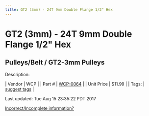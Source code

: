 ```yaml
---
title: GT2 (3mm) - 24T 9mm Double Flange 1/2" Hex
---
```


# GT2 (3mm) - 24T 9mm Double Flange 1/2" Hex
## Pulleys/Belt / GT2-3mm Pulleys
Description: 	 

| Vendor | WCP | 
| Part # | [WCP-0064](http://www.wcproducts.net/WCP-0064) | 
| Unit Price | $11.99 | 
| Tags: | [suggest tags](https://docs.google.com/forms/d/e/1FAIpQLSeWyY8v3RgOty-MyWmh9U0iivNYN_molChYyS-0U-o-kOAv_g/viewform) | 

Last updated: Tue Aug 15 23:35:22 PDT 2017

 [Incorrect/Incomplete information?](https://docs.google.com/forms/d/e/1FAIpQLSeWyY8v3RgOty-MyWmh9U0iivNYN_molChYyS-0U-o-kOAv_g/viewform)